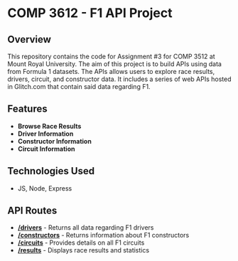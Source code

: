 # COMP 3612 - F1 API Project

## Overview
This repository contains the code for Assignment #3 for COMP 3512 at Mount Royal University. The aim of this project is to build APIs using data from Formula 1 datasets. The APIs allows users to explore race results, drivers, circuit, and constructor data. It includes a series of web APIs hosted in Glitch.com that contain said data regarding F1.

## Features
- **Browse Race Results**
- **Driver Information**
- **Constructor Information**
-  **Circuit Information**

## Technologies Used
- JS, Node, Express

## API Routes
- [**/drivers**](https://stingy-stealth-fernleaf.glitch.me/drivers) - Returns all data regarding F1 drivers
- [**/constructors**](https://stingy-stealth-fernleaf.glitch.me/constructors) - Returns information about F1 constructors
- [**/circuits**](https://stingy-stealth-fernleaf.glitch.me/circuits) - Provides details on all F1 circuits
- [**/results**](https://stingy-stealth-fernleaf.glitch.me/results) - Displays race results and statistics
